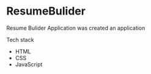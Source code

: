 # ResumeBulider


Resume Bulider Application  was created an  application 

Tech stack 

- HTML 
- CSS
- JavaScript
